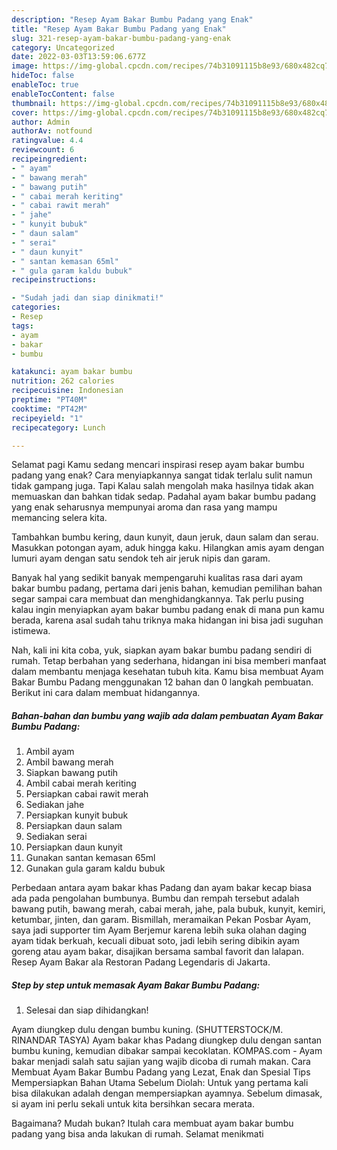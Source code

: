 ```yaml
---
description: "Resep Ayam Bakar Bumbu Padang yang Enak"
title: "Resep Ayam Bakar Bumbu Padang yang Enak"
slug: 321-resep-ayam-bakar-bumbu-padang-yang-enak
category: Uncategorized
date: 2022-03-03T13:59:06.677Z
image: https://img-global.cpcdn.com/recipes/74b31091115b8e93/680x482cq70/ayam-bakar-bumbu-padang-foto-resep-utama.jpg
hideToc: false
enableToc: true
enableTocContent: false
thumbnail: https://img-global.cpcdn.com/recipes/74b31091115b8e93/680x482cq70/ayam-bakar-bumbu-padang-foto-resep-utama.jpg
cover: https://img-global.cpcdn.com/recipes/74b31091115b8e93/680x482cq70/ayam-bakar-bumbu-padang-foto-resep-utama.jpg
author: Admin
authorAv: notfound
ratingvalue: 4.4
reviewcount: 6
recipeingredient:
- " ayam"
- " bawang merah"
- " bawang putih"
- " cabai merah keriting"
- " cabai rawit merah"
- " jahe"
- " kunyit bubuk"
- " daun salam"
- " serai"
- " daun kunyit"
- " santan kemasan 65ml"
- " gula garam kaldu bubuk"
recipeinstructions:

- "Sudah jadi dan siap dinikmati!"
categories:
- Resep
tags:
- ayam
- bakar
- bumbu

katakunci: ayam bakar bumbu 
nutrition: 262 calories
recipecuisine: Indonesian
preptime: "PT40M"
cooktime: "PT42M"
recipeyield: "1"
recipecategory: Lunch

---
```



Selamat pagi Kamu sedang mencari inspirasi resep ayam bakar bumbu padang yang enak? Cara menyiapkannya sangat tidak terlalu sulit namun tidak gampang juga. Tapi Kalau salah mengolah maka hasilnya tidak akan memuaskan dan bahkan tidak sedap. Padahal ayam bakar bumbu padang yang enak seharusnya mempunyai aroma dan rasa yang mampu memancing selera kita.


Tambahkan bumbu kering, daun kunyit, daun jeruk, daun salam dan serau. Masukkan potongan ayam, aduk hingga kaku. Hilangkan amis ayam dengan lumuri ayam dengan satu sendok teh air jeruk nipis dan garam.

Banyak hal yang sedikit banyak mempengaruhi kualitas rasa dari ayam bakar bumbu padang, pertama dari jenis bahan, kemudian pemilihan bahan segar sampai cara membuat dan menghidangkannya. Tak perlu pusing kalau ingin menyiapkan ayam bakar bumbu padang enak di mana pun kamu berada, karena asal sudah tahu triknya maka hidangan ini bisa jadi suguhan istimewa.


Nah, kali ini kita coba, yuk, siapkan ayam bakar bumbu padang sendiri di rumah. Tetap berbahan yang sederhana, hidangan ini bisa memberi manfaat dalam membantu menjaga kesehatan tubuh kita. Kamu bisa membuat Ayam Bakar Bumbu Padang menggunakan 12 bahan dan 0 langkah pembuatan. Berikut ini cara dalam membuat hidangannya.

<!--inarticleads1-->

##### Bahan-bahan dan bumbu yang wajib ada dalam pembuatan Ayam Bakar Bumbu Padang:

1. Ambil  ayam
1. Ambil  bawang merah
1. Siapkan  bawang putih
1. Ambil  cabai merah keriting
1. Persiapkan  cabai rawit merah
1. Sediakan  jahe
1. Persiapkan  kunyit bubuk
1. Persiapkan  daun salam
1. Sediakan  serai
1. Persiapkan  daun kunyit
1. Gunakan  santan kemasan 65ml
1. Gunakan  gula garam kaldu bubuk


Perbedaan antara ayam bakar khas Padang dan ayam bakar kecap biasa ada pada pengolahan bumbunya. Bumbu dan rempah tersebut adalah bawang putih, bawang merah, cabai merah, jahe, pala bubuk, kunyit, kemiri, ketumbar, jinten, dan garam. Bismillah, meramaikan Pekan Posbar Ayam, saya jadi supporter tim Ayam Berjemur karena lebih suka olahan daging ayam tidak berkuah, kecuali dibuat soto, jadi lebih sering dibikin ayam goreng atau ayam bakar, disajikan bersama sambal favorit dan lalapan. Resep Ayam Bakar ala Restoran Padang Legendaris di Jakarta. 

<!--inarticleads2-->

##### Step by step untuk memasak Ayam Bakar Bumbu Padang:


1. Selesai dan siap dihidangkan!

Ayam diungkep dulu dengan bumbu kuning. (SHUTTERSTOCK/M. RINANDAR TASYA) Ayam bakar khas Padang diungkep dulu dengan santan bumbu kuning, kemudian dibakar sampai kecoklatan. KOMPAS.com - Ayam bakar menjadi salah satu sajian yang wajib dicoba di rumah makan. Cara Membuat Ayam Bakar Bumbu Padang yang Lezat, Enak dan Spesial Tips Mempersiapkan Bahan Utama Sebelum Diolah: Untuk yang pertama kali bisa dilakukan adalah dengan mempersiapkan ayamnya. Sebelum dimasak, si ayam ini perlu sekali untuk kita bersihkan secara merata. 

Bagaimana? Mudah bukan? Itulah cara membuat ayam bakar bumbu padang yang bisa anda lakukan di rumah. Selamat menikmati
